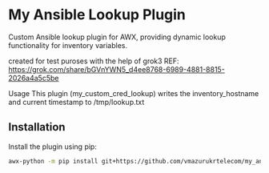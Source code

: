 # My Ansible Lookup Plugin

Custom Ansible lookup plugin for AWX, providing dynamic lookup functionality for inventory variables.

created for test puroses with the help of grok3
REF: https://grok.com/share/bGVnYWN5_d4ee8768-6989-4881-8815-2026a4a5c5be

Usage
This plugin (my_custom_cred_lookup) writes the inventory_hostname and current timestamp to /tmp/lookup.txt

## Installation

Install the plugin using pip:

```bash
awx-python -m pip install git+https://github.com/vmazurukrtelecom/my_ansible_lookup_plugin.git
```
